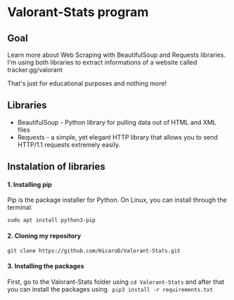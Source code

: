 # Valorant-Stats program

## Goal
Learn more about Web Scraping with BeautifulSoup and Requests libraries. I'm using both libraries to extract informations of a website called tracker.gg/valorant

That's just for educational purposes and nothing more! 

## Libraries 
* BeautifulSoup - Python library for pulling data out of HTML and XML files
* Requests -  a simple, yet elegant HTTP library that allows you to send HTTP/1.1 requests extremely easily. 


## Instalation of libraries

#### 1. Installing pip

Pip is the package installer for Python. On Linux, you can install through the terminal.

```
sudo apt install python3-pip

```

#### 2. Cloning my repository

```
git clone https://github.com/HicaroD/Valorant-Stats.git

```

#### 3. Installing the packages

First, go to the Valorant-Stats folder using ``` cd Valorant-Stats ``` and after that you can install the packages using ``` pip3 install -r requirements.txt```

